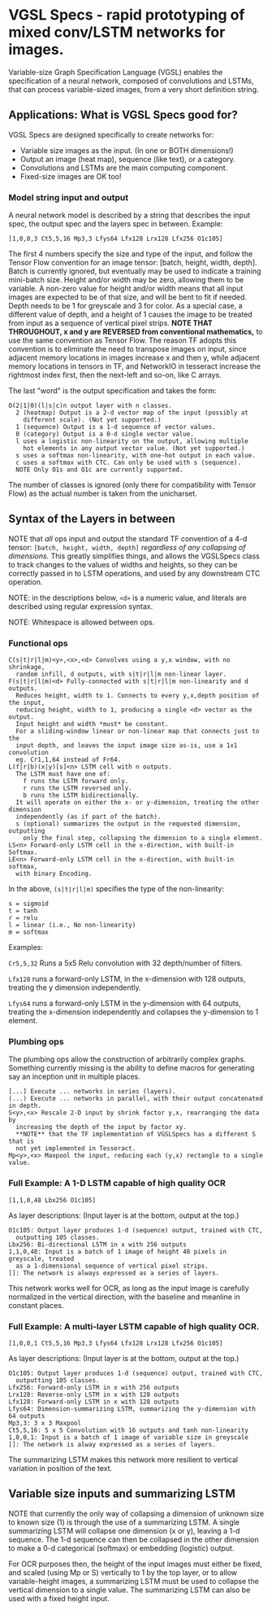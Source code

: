 # VGSL Specs - rapid prototyping of mixed conv/LSTM networks for images.

Variable-size Graph Specification Language (VGSL) enables the specification of a
neural network, composed of convolutions and LSTMs, that can process
variable-sized images, from a very short definition string.

## Applications: What is VGSL Specs good for?

VGSL Specs are designed specifically to create networks for:

*   Variable size images as the input. (In one or BOTH dimensions!)
*   Output an image (heat map), sequence (like text), or a category.
*   Convolutions and LSTMs are the main computing component.
*   Fixed-size images are OK too!

### Model string input and output

A neural network model is described by a string that describes the input spec,
the output spec and the layers spec in between. Example:

```
[1,0,0,3 Ct5,5,16 Mp3,3 Lfys64 Lfx128 Lrx128 Lfx256 O1c105]
```

The first 4 numbers specify the size and type of the input, and follow the
Tensor Flow convention for an image tensor: [batch, height, width, depth]. Batch
is currently ignored, but eventually may be used to indicate a training
mini-batch size. Height and/or width may be zero, allowing them to be variable.
A non-zero value for height and/or width means that all input images are
expected to be of that size, and will be bent to fit if needed. Depth needs to
be 1 for greyscale and 3 for color. As a special case, a different value of
depth, and a height of 1 causes the image to be treated from input as a sequence
of vertical pixel strips. **NOTE THAT THROUGHOUT, x and y are REVERSED from
conventional mathematics,** to use the same convention as Tensor Flow. The
reason TF adopts this convention is to eliminate the need to transpose images on
input, since adjacent memory locations in images increase x and then y, while
adjacent memory locations in tensors in TF, and NetworkIO in tesseract increase
the rightmost index first, then the next-left and so-on, like C arrays.

The last "word" is the output specification and takes the form:

```
O(2|1|0)(l|s|c)n output layer with n classes.
  2 (heatmap) Output is a 2-d vector map of the input (possibly at
    different scale). (Not yet supported.)
  1 (sequence) Output is a 1-d sequence of vector values.
  0 (category) Output is a 0-d single vector value.
  l uses a logistic non-linearity on the output, allowing multiple
    hot elements in any output vector value. (Not yet supported.)
  s uses a softmax non-linearity, with one-hot output in each value.
  c uses a softmax with CTC. Can only be used with s (sequence).
  NOTE Only O1s and O1c are currently supported.
```

The number of classes is ignored (only there for compatibility with Tensor Flow)
as the actual number is taken from the unicharset.

## Syntax of the Layers in between

NOTE that *all* ops input and output the standard TF convention of a 4-d tensor:
`[batch, height, width, depth]` *regardless of any collapsing of dimensions.*
This greatly simplifies things, and allows the VGSLSpecs class to track changes
to the values of widths and heights, so they can be correctly passed in to LSTM
operations, and used by any downstream CTC operation.

NOTE: in the descriptions below, `<d>` is a numeric value, and literals are
described using regular expression syntax.

NOTE: Whitespace is allowed between ops.

### Functional ops

```
C(s|t|r|l|m)<y>,<x>,<d> Convolves using a y,x window, with no shrinkage,
  random infill, d outputs, with s|t|r|l|m non-linear layer.
F(s|t|r|l|m)<d> Fully-connected with s|t|r|l|m non-linearity and d outputs.
  Reduces height, width to 1. Connects to every y,x,depth position of the input,
  reducing height, width to 1, producing a single <d> vector as the output.
  Input height and width *must* be constant.
  For a sliding-window linear or non-linear map that connects just to the
  input depth, and leaves the input image size as-is, use a 1x1 convolution
  eg. Cr1,1,64 instead of Fr64.
L(f|r|b)(x|y)[s]<n> LSTM cell with n outputs.
  The LSTM must have one of:
    f runs the LSTM forward only.
    r runs the LSTM reversed only.
    b runs the LSTM bidirectionally.
  It will operate on either the x- or y-dimension, treating the other dimension
  independently (as if part of the batch).
  s (optional) summarizes the output in the requested dimension, outputting
    only the final step, collapsing the dimension to a single element.
LS<n> Forward-only LSTM cell in the x-direction, with built-in Softmax.
LE<n> Forward-only LSTM cell in the x-direction, with built-in softmax,
  with binary Encoding.
```

In the above, `(s|t|r|l|m)` specifies the type of the non-linearity:

```
s = sigmoid
t = tanh
r = relu
l = linear (i.e., No non-linearity)
m = softmax
```

Examples:

`Cr5,5,32` Runs a 5x5 Relu convolution with 32 depth/number of filters.

`Lfx128` runs a forward-only LSTM, in the x-dimension with 128 outputs, treating
the y dimension independently.

`Lfys64` runs a forward-only LSTM in the y-dimension with 64 outputs, treating
the x-dimension independently and collapses the y-dimension to 1 element.

### Plumbing ops

The plumbing ops allow the construction of arbitrarily complex graphs. Something
currently missing is the ability to define macros for generating say an
inception unit in multiple places.

```
[...] Execute ... networks in series (layers).
(...) Execute ... networks in parallel, with their output concatenated in depth.
S<y>,<x> Rescale 2-D input by shrink factor y,x, rearranging the data by
  increasing the depth of the input by factor xy.
  **NOTE** that the TF implementation of VGSLSpecs has a different S that is
  not yet implemented in Tesseract.
Mp<y>,<x> Maxpool the input, reducing each (y,x) rectangle to a single value.
```

### Full Example: A 1-D LSTM capable of high quality OCR

`[1,1,0,48 Lbx256 O1c105]`

As layer descriptions: (Input layer is at the bottom, output at the top.)

```
O1c105: Output layer produces 1-d (sequence) output, trained with CTC,
  outputting 105 classes.
Lbx256: Bi-directional LSTM in x with 256 outputs
1,1,0,48: Input is a batch of 1 image of height 48 pixels in greyscale, treated
  as a 1-dimensional sequence of vertical pixel strips.
[]: The network is always expressed as a series of layers.
```

This network works well for OCR, as long as the input image is carefully
normalized in the vertical direction, with the baseline and meanline in constant
places.

### Full Example: A multi-layer LSTM capable of high quality OCR.

`[1,0,0,1 Ct5,5,16 Mp3,3 Lfys64 Lfx128 Lrx128 Lfx256 O1c105]`

As layer descriptions: (Input layer is at the bottom, output at the top.)

```
O1c105: Output layer produces 1-d (sequence) output, trained with CTC,
  outputting 105 classes.
Lfx256: Forward-only LSTM in x with 256 outputs
Lrx128: Reverse-only LSTM in x with 128 outputs
Lfx128: Forward-only LSTM in x with 128 outputs
Lfys64: Dimension-summarizing LSTM, summarizing the y-dimension with 64 outputs
Mp3,3: 3 x 3 Maxpool
Ct5,5,16: 5 x 5 Convolution with 16 outputs and tanh non-linearity
1,0,0,1: Input is a batch of 1 image of variable size in greyscale
[]: The network is alway expressed as a series of layers.
```

The summarizing LSTM makes this network more resilient to vertical variation in
position of the text.

## Variable size inputs and summarizing LSTM

NOTE that currently the only way of collapsing a dimension of unknown size to
known size (1) is through the use of a summarizing LSTM. A single summarizing
LSTM will collapse one dimension (x or y), leaving a 1-d sequence. The 1-d
sequence can then be collapsed in the other dimension to make a 0-d categorical
(softmax) or embedding (logistic) output.

For OCR purposes then, the height of the input images must either be fixed, and
scaled (using Mp or S) vertically to 1 by the top layer, or to allow
variable-height images, a summarizing LSTM must be used to collapse the vertical
dimension to a single value. The summarizing LSTM can also be used with a fixed
height input.
